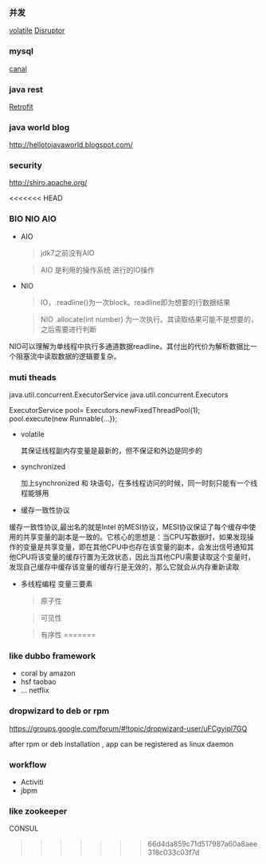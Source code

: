 ### 并发

  [volatile](http://www.infoq.com/cn/articles/ftf-java-volatile)
  [Disruptor](http://ifeve.com/disruptor/)

### mysql

  [canal](http://agapple.iteye.com/blog/1796633)

### java rest

  [Retrofit](http://blog.chengyunfeng.com/?p=491)

### java world blog

  http://hellotojavaworld.blogspot.com/

### security

  http://shiro.apache.org/

<<<<<<< HEAD
### BIO NIO AIO

- AIO

  > jdk7之前没有AIO

  > AIO 是利用的操作系统 进行的IO操作

- NIO

  > IO，.readline()为一次block。readline即为想要的行数据结果

  > NIO .allocate(int number) 为一次执行。其读取结果可能不是想要的，之后需要进行判断

NIO可以理解为单线程中执行多通道数据readline。其付出的代价为解析数据比一个阻塞流中读取数据的逻辑要复杂。


### muti theads

  java.util.concurrent.ExecutorService
  java.util.concurrent.Executors


  ExecutorService pool= Executors.newFixedThreadPool(1);
  pool.execute(new Runnable{...});

- volatile

  其保证线程副内存变量是最新的，但不保证和外边是同步的

- synchronized

  加上synchronized 和 块语句，在多线程访问的时候，同一时刻只能有一个线程能够用

- 缓存一致性协议

缓存一致性协议,最出名的就是Intel 的MESI协议，MESI协议保证了每个缓存中使用的共享变量的副本是一致的。它核心的思想是：当CPU写数据时，如果发现操作的变量是共享变量，即在其他CPU中也存在该变量的副本，会发出信号通知其他CPU将该变量的缓存行置为无效状态，因此当其他CPU需要读取这个变量时，发现自己缓存中缓存该变量的缓存行是无效的，那么它就会从内存重新读取

- 多线程编程 变量三要素

  > 原子性

  > 可见性

  > 有序性
=======
### like dubbo framework

- coral  by amazon
- hsf taobao
- ... netflix

### dropwizard to deb or rpm

https://groups.google.com/forum/#!topic/dropwizard-user/uFCgyipl7GQ

after rpm or deb installation , app can be registered as linux daemon

### workflow

- Activiti
- jbpm

### like zookeeper

  CONSUL
>>>>>>> 66d4da859c71d517987a60a8aee318c033c03f7d
